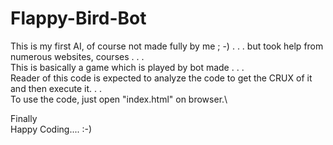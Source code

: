 # Flappy-Bird-Bot
This is my first AI, of course not made fully by me  ; -) . . . but took help from numerous websites, courses . . .\
This is basically a game which is played by bot made . . .\
Reader of this code is expected to analyze the code to get the CRUX of it and then execute it. . .\
To use the code, just open "index.html" on browser.\

Finally\
Happy Coding.... :-)
